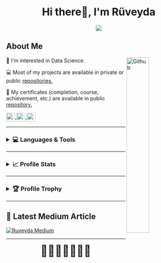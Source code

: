 <div align="center">
  <h1>Hi there👋, I'm Rüveyda</h1>
</div>

<!-------------------------------------------------------------------->

<!-- Github Readme Streak Stats -->

<div align="center">

<a> <img src="https://github-readme-streak-stats.herokuapp.com/?user=iamruveyda&theme=tokyonight&hide_border=true"/>
</a>

</div>

<!-------------------------------------------------------------------->

<h2> About Me </h2>
<img width="35%" align="right" alt="Github" src="https://raw.githubusercontent.com/rahulbanerjee26/githubProfileReadmeGenerator/47a1a7b035154ce002fffc42e803b6ca8acbc4f3/gifs/git-header.svg" />
<p>👀 I'm interested in Data Science.</p>
<p>💻 Most of my projects are available in private or public <a href="https://github.com/iamruveyda?tab=repositories">repositories.</a></p>
<p>📁 My certificates (completion, course, achievement, etc.) are available in public <a href="https://github.com/iamruveyda/Certifications">repository.</a></p>
<p>
  <a href="https://www.linkedin.com/in/iamruveyda/">
    <img align="center" height="24" src="https://img.shields.io/badge/LinkedIn-1A1B27?logo=linkedin&logoColor=0A66C2&style=for-the-badge">
  </a>
  <a href="https://www.kaggle.com/iamruveyda">
    <img align="center" height="24" src="https://img.shields.io/badge/Kaggle-1A1B27?logo=kaggle&logoColor=20BEFF&style=for-the-badge">
  </a>
  <a href="https://iamruveyda.medium.com/">
    <img align="center" height="24" src="https://img.shields.io/badge/Medium-1A1B27?logo=medium&logoColor=fff&style=for-the-badge">
  </a>
</p>

<hr>

<!-------------------------------------------------------------------->
<h3><details>
    <summary>💻 Languages & Tools</summary>

<br>

<a style="font-size:0.83em">

> **Note**
> Shown in the table are some of the technologies I'm actively working with and have worked with before.

<p>
  <a>
    <img height="24" src="https://img.shields.io/badge/ACTIVE-06335A?style=flat-square">
  </a>
</p>

</a>
<br>

<!-- Markdown Badges -->

<a style="font-size:0.83em">
<table style="width:100%">
  <tr>
    <th>Languages</th>
    <td>
      <a>
        <img height="22" src="https://img.shields.io/badge/Markdown-06335A?logo=markdown&logoColor=FFFFFF&style=flat-square">
        <img height="22" src="https://img.shields.io/badge/Python-06335A?logo=python&logoColor=3776AB&style=flat-square">
        <img height="22" src="https://img.shields.io/badge/R-06335A?logo=R&logoColor=3776AB&style=flat-square">
        <img height="22" src="https://img.shields.io/badge/C-292A33?logo=c&logoColor=394AAB&style=flat-square">
        <img height="22" src="https://img.shields.io/badge/C%20Sharp-292A33?logo=csharp&logoColor=953DAC&style=flat-square">
        <img height="22" src="https://img.shields.io/badge/CSS3-292A33?logo=css3&logoColor=0277BD&style=flat-square">
        <img height="22" src="https://img.shields.io/badge/HTML5-292A33?logo=html5&logoColor=E14E1D&style=flat-square">
        <img height="22" src="https://img.shields.io/badge/JavaScript-292A33?logo=javascript&logoColor=F0DB4F&style=flat-square">
        <img height="22" src="https://img.shields.io/badge/Java-292A33?logo=java&logoColor=C16C20&style=flat-square">
      </a>
    </td>
  </tr>
  <tr>
    <th>IDEs/Editors</th>
    <td>
      <a>
        <img height="22" src="https://img.shields.io/badge/Notepad%2B%2B-06335A?logo=notepadplusplus&logoColor=90E59A&style=flat-square">
        <img height="22" src="https://img.shields.io/badge/Jupyter-06335A?logo=jupyter&logoColor=F37626&style=flat-square" />
        <img height="22" src="https://img.shields.io/badge/RStudio-06335A?logo=RStudio&logoColor=75AADB&style=flat-square" />       
        <img height="22" src="https://img.shields.io/badge/Visual%20Studio%20Code-06335A?logo=visualstudiocode&logoColor=007ACC&style=flat-square">
        <img height="22" src="https://img.shields.io/badge/Visual%20Studio-292A33?logo=visualstudio&logoColor=5C2D91&style=flat-square">
      </a>
    </td>
  </tr>
  <tr>
    <th>Version Control</th>
    <td>
      <a>
        <img height="22" src="https://img.shields.io/badge/Git-06335A?logo=git&logoColor=F05032&style=flat-square" />
        <img height="22" src="https://img.shields.io/badge/GitHub-06335A?logo=github&logoColor=fff&style=flat-square">
      </a>
    </td>
  </tr>
  <tr>
    <th>Office</th>
    <td>
      <a>
        <img height="22" src="https://img.shields.io/badge/Microsoft%20Excel-06335A?logo=microsoftexcel&logoColor=217346&style=flat-square">
        <img height="22" src="https://img.shields.io/badge/Microsoft%20PowerPoint-292A33?logo=microsoftpowerpoint&logoColor=B7472A&style=flat-square">
      </a>
    </td>
  </tr>
  <tr>
    <th>Databases</th>
    <td>
      <a>
        <img height="22" src="https://img.shields.io/badge/SQLite-292A33?logo=sqlite&logoColor=62B6E6&style=flat-square" />
      </a>
    </td>
  </tr>
  <tr>
    <th>Design</th>
    <td>
      <a>
        <img height="22" src="https://img.shields.io/badge/Canva-292A33?logo=canva&logoColor=00C4CC&style=flat-square">
        <img height="22" src="https://img.shields.io/badge/Figma-292A33?logo=figma&logoColor=F24E1E&style=flat-square">
      </a>
    </td>
  </tr>
  <tr>
    <th>Other</th>
    <td>
      <a>
        <img height="22" src="https://img.shields.io/badge/IBM%20SPSS%20Statistics-06335A?logo=IBM&logoColor=FFFFFF&style=flat-square">
      </a>
    </td>
  </tr>
  </table>

</a>
</details>
</h3>

<hr>

<!-------------------------------------------------------------------->

<h3> <details>

  <summary> 📈 Profile Stats </summary>
  <br>

<!-- Top Languages Card -->

![Top Langs](https://github-readme-stats.vercel.app/api/top-langs/?username=iamruveyda&langs_count=6&layout=compact&hide_border=true&theme=tokyonight)

</details> </h3>

<hr>
<!-------------------------------------------------------------------->

<!-- GitHub Profile Trophy -->

<h3> <details>
    <summary>🏆 Profile Trophy</summary> 
<br>

![trophy](https://github-profile-trophy.vercel.app/?username=iamruveyda&theme=tokyonight&no-frame=true&rank=-?,-C)

</details></h3>

<hr>

<!-------------------------------------------------------------------->

## 📝 Latest Medium Article

[![Ruveyda Medium](https://github-readme-medium.vercel.app/?username=iamruveyda)](https://medium.com/@iamruveyda)

<hr>

<div align="center">  
  <a style="font-size:30px">🌚🌘🌗🌝🌓🌒🌚</a> 
</div>
